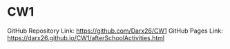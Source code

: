 # CW1
GitHub Repository Link: https://github.com/Darx26/CW1
GitHub Pages Link: https://darx26.github.io/CW1/afterSchoolActivities.html

